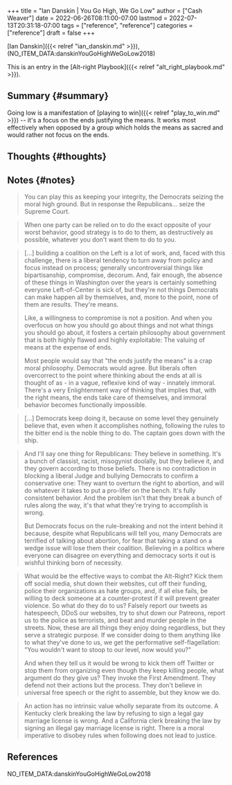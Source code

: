 +++
title = "Ian Danskin | You Go High, We Go Low"
author = ["Cash Weaver"]
date = 2022-06-26T08:11:00-07:00
lastmod = 2022-07-13T20:31:18-07:00
tags = ["reference", "reference"]
categories = ["reference"]
draft = false
+++

[Ian Danskin]({{< relref "ian_danskin.md" >}}), (NO_ITEM_DATA:danskinYouGoHighWeGoLow2018)

This is an entry in the [Alt-right Playbook]({{< relref "alt_right_playbook.md" >}}).


## Summary {#summary}

Going low is a manifestation of [playing to win]({{< relref "play_to_win.md" >}}) -- it's a focus on the ends justifying the means. It works most effectively when opposed by a group which holds the means as sacred and would rather not focus on the ends.


## Thoughts {#thoughts}


## Notes {#notes}

> You can play this as keeping your integrity, the Democrats seizing the moral high ground. But in response the Republicans… seize the Supreme Court.

<!--quoteend-->

> When one party can be relied on to do the exact opposite of your worst behavior, good strategy is to do to them, as destructively as possible, whatever you don't want them to do to you.

<!--quoteend-->

> [...] building a coalition on the Left is a lot of work, and, faced with this challenge, there is a liberal tendency to turn away from policy and focus instead on process; generally uncontroversial things like bipartisanship, compromise, decorum. And, fair enough, the absence of these things in Washington over the years is certainly something everyone Left-of-Center is sick of, but they're not things Democrats can make happen all by themselves, and, more to the point, none of them are results. They're means.
>
> Like, a willingness to compromise is not a position. And when you overfocus on how you should go about things and not what things you should go about, it fosters a certain philosophy about government that is both highly flawed and highly exploitable: The valuing of means at the expense of ends.
>
> Most people would say that "the ends justify the means" is a crap moral philosophy. Democrats would agree. But liberals often overcorrect to the point where thinking about the ends at all is thought of as - in a vague, reflexive kind of way - innately immoral. There's a very Enlightenment way of thinking that implies that, with the right means, the ends take care of themselves, and immoral behavior becomes functionally impossible.

<!--quoteend-->

> [...] Democrats keep doing it, because on some level they genuinely believe that, even when it accomplishes nothing, following the rules to the bitter end is the noble thing to do. The captain goes down with the ship.

<!--quoteend-->

> And I'll say one thing for Republicans: They believe in something. It's a bunch of classist, racist, misogynist doolally, but they believe it, and they govern according to those beliefs. There is no contradiction in blocking a liberal Judge and bullying Democrats to confirm a conservative one: They want to overturn the right to abortion, and will do whatever it takes to put a pro-lifer on the bench. It's fully consistent behavior. And the problem isn't that they break a bunch of rules along the way, it's that what they're trying to accomplish is wrong.
>
> But Democrats focus on the rule-breaking and not the intent behind it because, despite what Republicans will tell you, many Democrats are terrified of talking about abortion, for fear that taking a stand on a wedge issue will lose them their coalition. Believing in a politics where everyone can disagree on everything and democracy sorts it out is wishful thinking born of necessity.

<!--quoteend-->

> What would be the effective ways to combat the Alt-Right? Kick them off social media, shut down their websites, cut off their funding, police their organizations as hate groups, and, if all else fails, be willing to deck someone at a counter-protest if it will prevent greater violence. So what do they do to us? Falsely report our tweets as hatespeech, DDoS our websites, try to shut down our Patreons, report us to the police as terrorists, and beat and murder people in the streets. Now, these are all things they enjoy doing regardless, but they serve a strategic purpose. If we consider doing to them anything like to what they've done to us, we get the performative self-flagellation: "You wouldn't want to stoop to our level, now would you?"
>
> And when they tell us it would be wrong to kick them off Twitter or stop them from organizing even though they keep killing people, what argument do they give us? They invoke the First Amendment. They defend not their actions but the process. They don't believe in universal free speech or the right to assemble, but they know we do.

<!--quoteend-->

> An action has no intrinsic value wholly separate from its outcome. A Kentucky clerk breaking the law by refusing to sign a legal gay marriage license is wrong. And a California clerk breaking the law by signing an illegal gay marriage license is right. There is a moral imperative to disobey rules when following does not lead to justice.

## References

<style>.csl-entry{text-indent: -1.5em; margin-left: 1.5em;}</style><div class="csl-bib-body">
  <div class="csl-entry">NO_ITEM_DATA:danskinYouGoHighWeGoLow2018</div>
</div>
